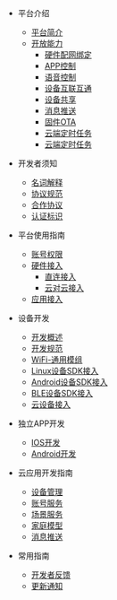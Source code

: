 * 平台介绍
  * [平台简介](zh-cn/quickstart.md)
  * [开放能力](zh-cn/more-pages.md)
	* [硬件配网绑定](zh-cn/more-pages.md)
	* [APP控制](zh-cn/more-pages.md)
	* [语音控制](zh-cn/more-pages.md)
	* [设备互联互通](zh-cn/more-pages.md)
	* [设备共享](zh-cn/more-pages.md)
	* [消息推送](zh-cn/more-pages.md)
	* [固件OTA](zh-cn/more-pages.md)
	* [云端定时任务](zh-cn/more-pages.md)
	* [云端定时任务](zh-cn/more-pages.md)
 
* 开发者须知
  * [名词解释](zh-cn/quickstart.md)
  * [协议规范](zh-cn/more-pages.md)
  * [合作协议](zh-cn/custom-navbar.md)
  * [认证标识](zh-cn/cover.md)
  
* 平台使用指南
  * [账号权限](zh-cn/quickstart.md)
  * [硬件接入](zh-cn/more-pages.md)
	* [直连接入](zh-cn/more-pages.md)
	* [云对云接入](zh-cn/more-pages.md)
  * [应用接入](zh-cn/cover.md)

* 设备开发
  * [开发概述](zh-cn/quickstart.md)
  * [开发规范](zh-cn/more-pages.md)
  * [WiFi-通用模组](zh-cn/custom-navbar.md)
  * [Linux设备SDK接入](zh-cn/cover.md)
  * [Android设备SDK接入](zh-cn/cover.md)
  * [BLE设备SDK接入](zh-cn/cover.md)
  * [云设备接入](zh-cn/cover.md)

* 独立APP开发
  * [IOS开发](zh-cn/quickstart.md)
  * [Android开发](zh-cn/more-pages.md)

* 云应用开发指南
  * [设备管理](zh-cn/quickstart.md)
  * [账号服务](zh-cn/more-pages.md)
  * [场景服务](zh-cn/more-pages.md)
  * [家庭模型](zh-cn/more-pages.md)
  * [消息推送](zh-cn/more-pages.md)
  
* 常用指南
  * [开发者反馈](zh-cn/quickstart.md)
  * [更新通知](zh-cn/more-pages.md)